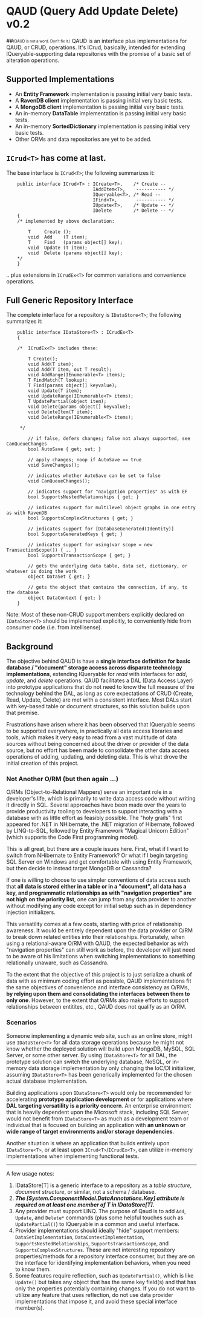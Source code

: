 QAUD (Query Add Update Delete) v0.2
==================================
##<sub><sup>(QAUD is not a word. Don't fix it.)</sup></sub>
QAUD is an interface plus implementations for QAUD, or CRUD, operations. 
It's ICrud, basically, intended for extending IQueryable-supporting data repositories with the promise of a 
basic set of alteration operations.

## Supported Implementations 

* An **Entity Framework** implementation is passing initial very basic tests.
* A **RavenDB client** implementation is passing initial very basic tests.
* A **MongoDB client** implementation is passing initial very basic tests.
* An in-memory **DataTable** implementation is passing initial very basic tests.
* An in-memory **SortedDictionary** implementation is passing initial very basic tests.
* Other ORMs and data repositories are yet to be added.

## `ICrud<T>` has come at last.

The base interface is `ICrud<T>`; the following summarizes it:

        public interface ICrud<T> : ICreate<T>,    /* Create --
                                    IAddItem<T>,    ----------- */
                                    IQueryable<T>, /* Read --
                                    IFind<T>,       ----------- */
                                    IUpdate<T>,    /* Update -- */
                                    IDelete        /* Delete -- */
        {
        /* implemented by above declaration:

            T     Create ();
            void  Add    (T item);
            T     Find   (params object[] key);
            void  Update (T item);
            void  Delete (params object[] key);
        */
        }

.. plus extensions in `ICrudEx<T>` for common variations and convenience operations.

## Full Generic Repository Interface

The complete interface for a repository is `IDataStore<T>`; the following summarizes it:

        public interface IDataStore<T> : ICrudEx<T>
        {

        /*  ICrudEx<T> includes these:

            T Create();
            void Add(T item);
            void Add(T item, out T result);
            void AddRange(IEnumerable<T> items);
            T FindMatch(T lookup);
            T Find(params object[] keyvalue);
            void Update(T item);
            void UpdateRange(IEnumerable<T> items);
            T UpdatePartial(object item);
            void Delete(params object[] keyvalue);
            void DeleteItem(T item);
            void DeleteRange(IEnumerable<T> items);

         */

            // if false, defers changes; false not always supported, see CanQueueChanges
            bool AutoSave { get; set; }

            // apply changes; noop if AutoSave == true
            void SaveChanges();

            // indicates whether AutoSave can be set to false
            void CanQueueChanges();

            // indicates support for "navigation properties" as with EF
            bool SupportsNestedRelationships { get; } 

            // indicates support for multilevel object graphs in one entry as with RavenDB
            bool SupportsComplexStructures { get; }

            // indicates support for [DatabaseGenerated(Identity)] 
            bool SupportsGeneratedKeys { get; }

            // indicates support for using(var scope = new TransactionScope()) { .. }
            bool SupportsTransactionScope { get; }

            // gets the underlying data table, data set, dictionary, or whatever is doing the work
            object DataSet { get; }

            // gets the object that contains the connection, if any, to the database
            object DataContext { get; }
        }


Note: Most of these non-CRUD support members explicitly declared on `IDataStore<T>` should be implemented 
explicitly, to conveniently hide from consumer code (i.e. from intellisense).

## Background

The objective behind QAUD is have a **single interface definition for basic database / "document" storage 
access across disparate technology implementations**, extending IQueryable for *read* with interfaces for 
*add*, *update*, and *delete* operations. QAUD facilitates a DAL (Data Access Layer) into prototype 
applications that do not need to know the full measure of the technology behind the DAL, as long as core 
expectations of CRUD (Create, Read, Update, Delete) are met with a consistent interface. Most DALs start 
with key-based table or document structures, so this solution builds upon that premise.

Frustrations have arisen where it has been observed that IQueryable seems to be supported everywhere, in 
practically all data access libraries and tools, which makes it very easy to read from a vast multitude 
of data sources without being concerned about the driver or provider of the data source, but no effort 
has been made to consolidate the other data access operations of adding, updating, and deleting data. 
This is what drove the initial creation of this project.

### Not Another O/RM (but then again ...)

O/RMs (Object-to-Relational Mappers) serve an important role in a developer's life, which is primarily
to write data access code without writing it directly in SQL. Several approaches have been made over the 
years to provide productivity tooling to developers to support interacting with a database with as little
effort as feasibly possible. The "holy grails" first appeared for .NET in NHibernate, the .NET migration
of Hibernate, followed by LINQ-to-SQL, followed by Entity Framework "Magical Unicorn Edition" (which 
supports the Code First programming model).

This is all great, but there are a couple issues here. First, what if I want to switch from NHibernate to 
Entity Framework? Or what if I begin targeting SQL Server on Windows and get comfortable with using 
Entity Framework, but then decide to instead target MongoDB or Cassandra? 

If one is willing to choose to use simpler conventions of data access such that **all data is stored either
in a table or in a "document", all data has a key, and programmatic relationships as with "navigation 
properties" are not high on the priority list**, one can jump from any data provider to another without
modifying any code except for initial setup such as in dependency injection initializers. 

This versatility comes at a few costs, starting with price of relationship awareness. It would be 
entirely dependent upon the data provider or O/RM to break down related entities into their relationships. 
Fortunately, when using a relational-aware O/RM with QAUD, the expected behavior as with "navigation 
properties" can still work as before, the developer will just need to be aware of his limitations when 
switching implementations to something relationally unaware, such as Cassandra.

To the extent that the objective of this project is to just serialize a chunk of data with as minimum coding 
effort as possible, QAUD implementations fit the same objectives of convenience and interface 
consistency as O/RMs, **by relying upon them and consolidating the interfaces between them to only one**. 
However, to the extent that O/RMs also make efforts to support relationships between entitites, etc., QAUD 
does not qualify as an O/RM.

### Scenarios

Someone implementing a dynamic web site, such as an online store, might use `IDataStore<T>` for all
data storage operations because he might not know whether the deployed solution will build upon MongoDB, MySQL, 
SQL Server, or some other server. By using `IDataStore<T>` for all DAL, the prototype solution can switch the 
underlying database, NoSQL, or in-memory data storage implementation by only changing the IoC/DI initializer, 
assuming `IDataStore<T>` has been generically implemented for the chosen actual database implementation.

Building applications upon `IDataStore<T>` would only be recommended for accelerating **prototype application 
development** or for applications where **DAL targeting versatility is a priority concern**.
An enterprise environment that is heavily dependent upon the Microsoft stack, including SQL Server, would not
benefit from `IDataStore<T>` as much as a development team or individual that is focused on building an 
application with **an unknown or wide range of target environments and/or storage dependencies**.

Another situation is where an application that builds entirely upon `IDataStore<T>`, or at least upon 
`ICrud<T>`/`ICrudEx<T>`, can utilize in-memory implementations when implementing functional tests.

_____

A few usage notes:

1. IDataStore[T] is a generic interface to a repository as a *table structure*, *document structure*, or similar, not a schema / database.
2. ***The [System.ComponentModel.DataAnnotations.Key] attribute is required on at least one member of T in IDataStore[T].***
3. Any provider must support LINQ. The purpose of Qaud is to add `Add`, `Update`, and `Delete*` commands (plus some helpful touches such as `UpdatePartial()`) to IQueryable in a common and useful interface.
4. Provider implementations should ideally "hide" support members: `DataSetImplementation`, `DataContextImplementation`, `SupportsNestedRelationships`, `SupportsTransactionScope`, and `SupportsComplexStructures`. These are not interesting repository properties/methods for a repository interface consumer, but they are on the interface for identifying implementation behaviors, when you need to know them.
5. Some features require reflection, such as `UpdatePartial()`, which is like `Update()` but takes any object that has the same key field(s) and that has only the properties potentially containing changes. If you do not want to utilize any feature that uses reflection, do not use data provider implementations that impose it, and avoid these special interface member(s).

